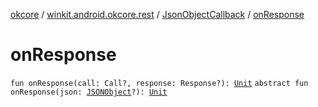 [okcore](../../index.md) / [winkit.android.okcore.rest](../index.md) / [JsonObjectCallback](index.md) / [onResponse](./on-response.md)

# onResponse

`fun onResponse(call: Call?, response: Response?): `[`Unit`](https://kotlinlang.org/api/latest/jvm/stdlib/kotlin/-unit/index.html)
`abstract fun onResponse(json: `[`JSONObject`](https://developer.android.com/reference/org/json/JSONObject.html)`?): `[`Unit`](https://kotlinlang.org/api/latest/jvm/stdlib/kotlin/-unit/index.html)